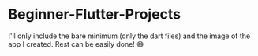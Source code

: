 # Beginner-Flutter-Projects
I'll only include the bare minimum (only the dart files) and the image of the app I created. Rest can be easily done! 😄
